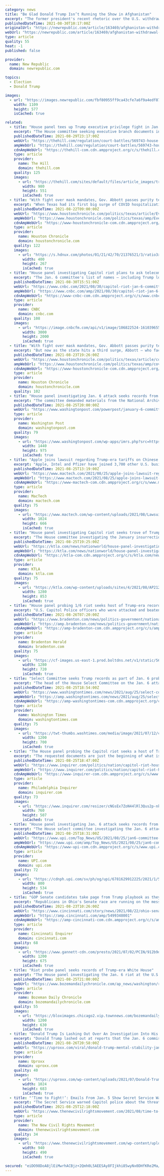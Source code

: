 ```yaml
---
category: news
title: "Be Glad Donald Trump Isn’t Running the Show in Afghanistan"
excerpt: "The former president's recent rhetoric over the U.S. withdraw is a potent reminder of his lack of fitness for command."
publishedDateTime: 2021-08-30T10:17:00Z
originalUrl: "https://newrepublic.com/article/163469/afghanistan-withdrawal-trump-taliban-deal"
webUrl: "https://newrepublic.com/article/163469/afghanistan-withdrawal-trump-taliban-deal"
type: article
quality: 55
heat: -1
published: false

provider:
  name: New Republic
  domain: newrepublic.com

topics:
  - Election
  - Donald Trump

images:
  - url: "https://images.newrepublic.com/fbf80955ff9ca43cfe7a6f9a4edf87a9c0da8f1e.jpeg?w=1109&h=577&crop=faces&fit=crop&fm=jpg"
    width: 1109
    height: 577
    isCached: true

related:
  - title: "House panel tees up Trump executive privilege fight in Jan. 6 probe"
    excerpt: "The House committee seeking executive branch documents in its investigation of the Jan. 6 attack is likely to force a standoff between Congress and former President Trump Donald Trump Pollsters confront tough survey landscape after 2020 flubs The Memo: Will DeSantis's star fall as Florida COVID numbers rise?"
    publishedDateTime: 2021-08-29T23:17:00Z
    webUrl: "https://thehill.com/regulation/court-battles/569743-house-panel-tees-up-trump-executive-privilege-fight-in-jan-6-probe"
    ampWebUrl: "https://thehill.com/regulation/court-battles/569743-house-panel-tees-up-trump-executive-privilege-fight-in-jan-6-probe?amp"
    cdnAmpWebUrl: "https://thehill-com.cdn.ampproject.org/c/s/thehill.com/regulation/court-battles/569743-house-panel-tees-up-trump-executive-privilege-fight-in-jan-6-probe?amp"
    type: article
    provider:
      name: The Hill
      domain: thehill.com
    quality: 125
    images:
      - url: "https://thehill.com/sites/default/files/article_images/trumpdonald_070321getty_executive-standoff.jpg"
        width: 980
        height: 551
        isCached: true
  - title: "With fight over mask mandates, Gov. Abbott passes purity test in Trump's GOP"
    excerpt: "When Texas had its first big surge of COVID hospitalizations, Gov. Greg Abbott responded by shutting down bars and mandating masks. As the second surge hit, Abbott put in place an automatic trigger to restrict the operating capacities of businesses and halt non-emergency surgeries to free up hospital beds in areas with high hospitalizations."
    publishedDateTime: 2021-08-22T09:00:00Z
    webUrl: "https://www.houstonchronicle.com/politics/texas/article/Even-as-COVID-resurges-there-is-no-room-for-Gov-16401385.php"
    ampWebUrl: "https://www.houstonchronicle.com/politics/texas/amp/Even-as-COVID-resurges-there-is-no-room-for-Gov-16401385.php"
    cdnAmpWebUrl: "https://www-houstonchronicle-com.cdn.ampproject.org/c/s/www.houstonchronicle.com/politics/texas/amp/Even-as-COVID-resurges-there-is-no-room-for-Gov-16401385.php"
    type: article
    provider:
      name: Houston Chronicle
      domain: houstonchronicle.com
    quality: 122
    images:
      - url: "https://s.hdnux.com/photos/01/21/42/70/21376521/3/ratio3x2_400.jpg"
        width: 400
        height: 267
        isCached: true
  - title: "House panel investigating Capitol riot plans to ask telecom firms to preserve Trump allies' phone records"
    excerpt: "The Jan. 6 committee's list of names — including Trump loyalists Marjorie Taylor Greene, Matt Gaetz and Mo Brooks — is still evolving."
    publishedDateTime: 2021-08-30T15:51:00Z
    webUrl: "https://www.cnbc.com/2021/08/30/capitol-riot-jan-6-committee-wants-trump-allies-phone-records-preserved.html"
    ampWebUrl: "https://www.cnbc.com/amp/2021/08/30/capitol-riot-jan-6-committee-wants-trump-allies-phone-records-preserved.html"
    cdnAmpWebUrl: "https://www-cnbc-com.cdn.ampproject.org/c/s/www.cnbc.com/amp/2021/08/30/capitol-riot-jan-6-committee-wants-trump-allies-phone-records-preserved.html"
    type: article
    provider:
      name: CNBC
      domain: cnbc.com
    quality: 108
    images:
      - url: "https://image.cnbcfm.com/api/v1/image/106822524-1610396554994-gettyimages-1230465266-Lev_Radin_010721.jpeg?v=1627932893"
        width: 3000
        height: 2000
        isCached: true
  - title: "With fight over mask mandates, Gov. Abbott passes purity test in Trump's GOP"
    excerpt: "But now as the state hits a third surge, Abbott — who faces re-election early next year — is doing none of that. Instead, he is suggesting that people wear masks when appropri"
    publishedDateTime: 2021-08-23T19:26:00Z
    webUrl: "https://www.houstonchronicle.com/politics/texas/article/covid-abbott-purity-test-trump-gop-republican-mask-16401385.php"
    ampWebUrl: "https://www.houstonchronicle.com/politics/texas/amp/covid-abbott-purity-test-trump-gop-republican-mask-16401385.php"
    cdnAmpWebUrl: "https://www-houstonchronicle-com.cdn.ampproject.org/c/s/www.houstonchronicle.com/politics/texas/amp/covid-abbott-purity-test-trump-gop-republican-mask-16401385.php"
    type: article
    provider:
      name: Houston Chronicle
      domain: houstonchronicle.com
    quality: 102
  - title: "House panel investigating Jan. 6 attack seeks records from agencies on insurrection, Trump in first request for information"
    excerpt: "The committee demanded materials from the National Archives, four Cabinet departments, the FBI and other agencies."
    publishedDateTime: 2021-08-25T20:00:00Z
    webUrl: "https://www.washingtonpost.com/powerpost/january-6-committee-trump/2021/08/25/cd356794-059a-11ec-a654-900a78538242_story.html"
    type: article
    provider:
      name: Washington Post
      domain: washingtonpost.com
    quality: 79
    images:
      - url: "https://www.washingtonpost.com/wp-apps/imrs.php?src=https://arc-anglerfish-washpost-prod-washpost.s3.amazonaws.com/public/RN7MCKQFXQI6ZJSUSAFHQU4CII.jpg&w=1440"
        width: 1440
        height: 975
        isCached: true
  - title: "Apple joins lawsuit regarding Trump-era tariffs on Chinese products"
    excerpt: "Apple, Intel and Pfizer have joined 3,700 other U.S. businesses in their suit against the U.S. regarding Trump-era tariffs on $300 billion worth of Chinese products, reports Jurist. This lawsuit was first brought by HMTX Industries in September 2020 and initially targeted List 3 tariffs."
    publishedDateTime: 2021-08-25T13:19:00Z
    webUrl: "https://www.mactech.com/2021/08/25/apple-joins-lawsuit-regarding-trump-era-tariffs-on-chinese-products/"
    ampWebUrl: "https://www.mactech.com/2021/08/25/apple-joins-lawsuit-regarding-trump-era-tariffs-on-chinese-products/amp/"
    cdnAmpWebUrl: "https://www-mactech-com.cdn.ampproject.org/c/s/www.mactech.com/2021/08/25/apple-joins-lawsuit-regarding-trump-era-tariffs-on-chinese-products/amp/"
    type: article
    provider:
      name: MacTech
      domain: mactech.com
    quality: 75
    images:
      - url: "https://www.mactech.com/wp-content/uploads/2021/08/Lawsuit-image-1024x666.jpg"
        width: 1024
        height: 666
        isCached: true
  - title: "House panel investigating Capitol riot seeks trove of Trump-era records"
    excerpt: "The House committee investigating the January insurrection at the U.S. Capitol is demanding a trove of records from federal intelligence and law enforcement agencies, showing the sweep of the"
    publishedDateTime: 2021-08-25T19:25:00Z
    webUrl: "https://ktla.com/news/nationworld/house-panel-investigating-capitol-riot-seeks-trove-of-trump-era-records/"
    ampWebUrl: "https://ktla.com/news/nationworld/house-panel-investigating-capitol-riot-seeks-trove-of-trump-era-records/amp/"
    cdnAmpWebUrl: "https://ktla-com.cdn.ampproject.org/c/s/ktla.com/news/nationworld/house-panel-investigating-capitol-riot-seeks-trove-of-trump-era-records/amp/"
    type: article
    provider:
      name: KTLA
      domain: ktla.com
    quality: 75
    images:
      - url: "https://ktla.com/wp-content/uploads/sites/4/2021/08/AP21237587812201.jpg?w=1280"
        width: 1280
        height: 853
        isCached: true
  - title: "House panel probing 1/6 riot seeks host of Trump-era records"
    excerpt: "U.S. Capitol Police officers who were attacked and beaten during the Capitol riot are suing former President Donald Trump, his allies and members of far-right extremist groups."
    publishedDateTime: 2021-08-26T07:20:00Z
    webUrl: "https://www.bradenton.com/news/politics-government/national-politics/article253752163.html"
    ampWebUrl: "https://amp.bradenton.com/news/politics-government/national-politics/article253752163.html"
    cdnAmpWebUrl: "https://amp-bradenton-com.cdn.ampproject.org/c/s/amp.bradenton.com/news/politics-government/national-politics/article253752163.html"
    type: article
    provider:
      name: Bradenton Herald
      domain: bradenton.com
    quality: 75
    images:
      - url: "https://cf-images.us-east-1.prod.boltdns.net/v1/static/5615998022001/7f1caafa-aea1-49ad-bc9f-e3322fb2825c/af216152-128c-45c0-b0b0-8fff6b46b17c/1280x720/match/image.jpg"
        width: 1280
        height: 720
        isCached: true
  - title: "Select Committee seeks Trump records as part of Jan. 6 probe"
    excerpt: "The head of the House Select Committee on the Jan. 6 attack on the U.S. Capitol issued a sweeping round of demands Wednesday seeking information from the executive branch and other agencies related to the attack and former President Donald Trump’s push to discredit the election results."
    publishedDateTime: 2021-08-25T18:54:00Z
    webUrl: "https://www.washingtontimes.com/news/2021/aug/25/select-committee-seeks-trump-records-part-jan-6-pr/"
    ampWebUrl: "https://amp.washingtontimes.com/news/2021/aug/25/select-committee-seeks-trump-records-part-jan-6-pr/"
    cdnAmpWebUrl: "https://amp-washingtontimes-com.cdn.ampproject.org/c/s/amp.washingtontimes.com/news/2021/aug/25/select-committee-seeks-trump-records-part-jan-6-pr/"
    type: article
    provider:
      name: Washington Times
      domain: washingtontimes.com
    quality: 75
    images:
      - url: "https://twt-thumbs.washtimes.com/media/image/2021/07/12/capitol_breach_investigation_22360_c0-229-5500-3437_s1200x700.jpg?cd6ebda61bdcbd7068faa31a6cc9adbce23a3edd"
        width: 1200
        height: 700
        isCached: true
  - title: "The House panel probing the Capitol riot seeks a host of Trump-era records"
    excerpt: "The requested documents are just the beginning of what is expected to be lengthy partisan and rancorous investigation."
    publishedDateTime: 2021-08-25T18:47:00Z
    webUrl: "https://www.inquirer.com/politics/nation/capitol-riot-house-panel-trump-documents-probe-20210825.html"
    ampWebUrl: "https://www.inquirer.com/politics/nation/capitol-riot-house-panel-trump-documents-probe-20210825.html?outputType=amp"
    cdnAmpWebUrl: "https://www-inquirer-com.cdn.ampproject.org/c/s/www.inquirer.com/politics/nation/capitol-riot-house-panel-trump-documents-probe-20210825.html?outputType=amp"
    type: article
    provider:
      name: Philadelphia Inquirer
      domain: inquirer.com
    quality: 73
    images:
      - url: "https://www.inquirer.com/resizer/cNGsEx7ZoN44lRl3Qus2p-nkmg4=/0x0:2398x1600/760x507/filters:format(webp)/cloudfront-us-east-1.images.arcpublishing.com/pmn/ROPZU2U5UJGVRGSNLKMY5UHQKY.jpg"
        width: 760
        height: 507
        isCached: true
  - title: "House panel investigating Jan. 6 attack seeks records from Trump White House"
    excerpt: "The House select committee investigating the Jan. 6 attack on the U.S. Capitol requested documents Wednesday from Trump administration officials and other federal agencies."
    publishedDateTime: 2021-08-25T18:31:00Z
    webUrl: "https://www.upi.com/Top_News/US/2021/08/25/jan6-committee-documents-trump/6781629912225/"
    ampWebUrl: "https://www.upi.com/amp/Top_News/US/2021/08/25/jan6-committee-documents-trump/6781629912225/"
    cdnAmpWebUrl: "https://www-upi-com.cdn.ampproject.org/c/s/www.upi.com/amp/Top_News/US/2021/08/25/jan6-committee-documents-trump/6781629912225/"
    type: article
    provider:
      name: UPI.com
      domain: upi.com
    quality: 72
    images:
      - url: "https://cdnph.upi.com/sv/ph/og/upi/6781629912225/2021/1/5984d1ea8cfbaef6c31dd8ba17df417d/v1.5/House-panel-investigating-Jan-6-attack-seeks-records-from-Trump-White-House.jpg"
        width: 800
        height: 534
        isCached: true
  - title: "GOP Senate candidates take page from Trump playbook as they fight for populist title"
    excerpt: "Republicans in Ohio's Senate race are running on the message that propelled former President Donald Trump to office."
    publishedDateTime: 2021-08-23T10:26:00Z
    webUrl: "https://www.cincinnati.com/story/news/2021/08/22/ohio-senate-race-gop-candidates-fight-over-populist-lane/5499348001/"
    ampWebUrl: "https://amp.cincinnati.com/amp/5499348001"
    cdnAmpWebUrl: "https://amp-cincinnati-com.cdn.ampproject.org/c/s/amp.cincinnati.com/amp/5499348001"
    type: article
    provider:
      name: Cincinnati Enquirer
      domain: cincinnati.com
    quality: 68
    images:
      - url: "https://www.gannett-cdn.com/presto/2021/07/02/PCIN/912b9d7f-9050-4679-88f8-1b0a031b1914-070121JDVance_4.jpg?auto=webp&crop=3594,2022,x0,y184&format=pjpg&width=1200"
        width: 1200
        height: 675
        isCached: true
  - title: "Riot probe panel seeks records of Trump-era White House"
    excerpt: "The House panel investigating the Jan. 6 riot at the U.S. Capitol is demanding a sweeping list of records and other information from eight executive branch agencies, including"
    publishedDateTime: 2021-08-25T21:00:00Z
    webUrl: "https://www.bozemandailychronicle.com/ap_news/washington/riot-probe-panel-seeks-records-of-trump-era-white-house/article_f551f965-c8d1-5251-90c4-f8cbe04b0447.html"
    type: article
    provider:
      name: Bozeman Daily Chronicle
      domain: bozemandailychronicle.com
    quality: 55
    images:
      - url: "https://bloximages.chicago2.vip.townnews.com/bozemandailychronicle.com/content/tncms/custom/image/2ffee154-edef-11e4-a572-ab4a61dde6eb.png"
        width: 1200
        height: 630
        isCached: true
  - title: "Donald Trump Is Lashing Out Over An Investigation Into His ‘Mental Stability’ By The Jan. 6 Committee"
    excerpt: "Donald Trump lashed out at reports that the Jan. 6 commission has requested documents pertaining to his ’mental stability.’"
    publishedDateTime: 2021-08-26T20:58:00Z
    webUrl: "https://uproxx.com/viral/donald-trump-mental-stability-january-6-committee/"
    type: article
    provider:
      name: Uproxx
      domain: uproxx.com
    quality: 40
    images:
      - url: "https://uproxx.com/wp-content/uploads/2021/07/Donald-Trump-GettyImages-1233931910.jpg?w=1024"
        width: 1024
        height: 683
        isCached: true
  - title: "‘Time to Fight!’: Emails From Jan. 5 Show Secret Service Warned Capitol Police About Threat of Pro-Trump Violence"
    excerpt: "The Secret Service warned Capitol police about the threat of pro-Donald Trump violence in Washington on Jan. 5, one day before the insurrection, according to an email published Wednesday by Politico."
    publishedDateTime: 2021-08-25T12:18:00Z
    webUrl: "https://www.thenewcivilrightsmovement.com/2021/08/time-to-fight-emails-from-jan-5-show-secret-service-warned-capitol-police-about-threat-of-pro-trump-violence/"
    type: article
    provider:
      name: The New Civil Rights Movement
      domain: thenewcivilrightsmovement.com
    quality: 34
    images:
      - url: "https://www.thenewcivilrightsmovement.com/wp-content/uploads/2021/01/capitol-police-insurrection-4.jpg"
        width: 940
        height: 490
        isCached: true

secured: "eiDO98DoA8jlEiMwrhACBjz+2Qmh0L5AEESAy8FIjkhi85wyNx0DHfKRe2Ma/cJHV/4iSio+6SKQAAIO+TTaMMnVLpouk5ojwTn/s8+pbtnrEK6wdOlECXn+LNZfzp9T402b/ewlp7i9KyYDAWmPjLfJ3ObFWNBZmDrEodWH/yBv01WRomYGvvq3N+Jh8MkH92paP7f5k8O/dNGVNtkYPdxR2f42+n+f6S9pU6JMW6zSb1z9RaTIpA18BIEtHjl5mDLtD5ZKuyAD+bWNW5LJtEn74gBsUPWtoqKUm0RJAgREugwDrNdzkdAy3kauFXWwBAleL5h8j9clUSRw/FXrv38GfgeqW12gYgn7dQn97Ec=;4gqksv1G3tY/RB8SethnhQ=="
---
```


